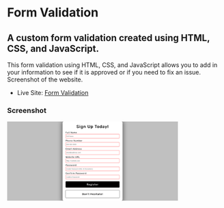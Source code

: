 <h1>Form Validation</h1>

<h2>A custom form validation created using HTML, CSS, and JavaScript.</h2>

<p>This form validation using HTML, CSS, and JavaScript allows you to add in your information to see if it is approved or if you need to fix an issue. Screenshot of the website.</p>

- Live Site: [Form Validation](https://form-validation-project.netlify.app/)

### Screenshot

<img src="./screenshot.png" width="400">
